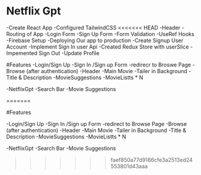 # Netflix Gpt

-Create React App
-Configured  TailwindCSS
<<<<<<< HEAD
-Header
-Routing of App
-Login Form
-Sign  Up Form
-Form  Validation
-UseRef Hooks
-Firebase Setup
-Deploying Our app to production
-Create Signup User Account
-Implement Sign In  user Api
-Created Redux Store  with userSlice
-Impemented Sign Out
-Update Profile




#Features
-Login/Sign Up
    -Sign In /Sign up Form
     -redirecr to Broswe Page
-Browse (after authentication)
    -Header
    -Main Movie
       -Tailer  in Background
       -Title & Description
       -MovieSuggestions
          -MovieListts * N

-NetflixGpt
    -Search Bar
    -Movie Suggestions


=======


#Features

-Login/Sign Up
    -Sign In /Sign up Form
     -redirect to Browse Page
-Browse (after authentication)
    -Header
    -Main Movie
       -Tailer  in Background
       -Title & Description
       -MovieSuggestions
          -MovieListts * N

-NetflixGpt
    -Search Bar
    -Movie Suggestions


>>>>>>> faef850a77d9186cfe3a2513ed24553801d43aaa
